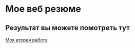 # Мое веб резюме

## Результат вы можете помотреть тут

[Моя вторая работа](https://titecy.github.io/Web-resume/)
